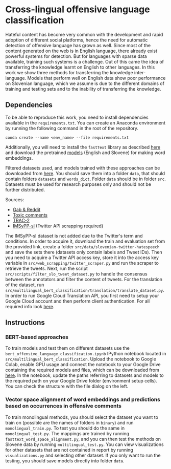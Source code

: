 # Cross-lingual offensive language classification

Hateful content has become very common with the development and rapid adoption of different social platforms, hence the need for automatic detection of offensive language has grown as well. Since most of the content generated on the web is in English language, there already exist powerful systems for detection. But for languages with sparse data available, training such systems is a challenge.  Out of this came the idea of transferring the knowledge learnt on English to other languages.  In this work we show three methods for transferring the knowledge inter-language.  Models that perform well on English data show poor performance on Slovenian language, which we assume is due to the different domains of training and testing sets and to the inability of transferring the knowledge.
## Dependencies
To be able to reproduce this work, you need to install dependencies available in the `requirements.txt`.
You can create an Anaconda environment by running the following command in the root of the repository.
```
conda create --name <env_name> --file requirements.txt
```

Additionally, you will need to install the `fastText` library as described 
[here](https://fasttext.cc/docs/en/support.html) and download the pretrained
[models](https://fasttext.cc/docs/en/pretrained-vectors.html) (English and Slovene) for making word embeddings.

Filtered datasets used, and models trained with these approaches can be downloaded from 
[here](https://drive.google.com/drive/u/6/folders/1v1BVPBHT_K7bnaZN3f_W-hbcXEbZdQBS). You should save them into a folder
`data`, that should contain folders `datasets` and `words_dict`. Folder `data` should be in folder `src`. 
Datasets must be used for research purposes only and should not be further distributed.

Sources:
- [Gab & Reddit](https://github.com/jing-qian/A-Benchmark-Dataset-for-Learning-to-Intervene-in-Online-Hate-Speech) 
- [Toxic comments](https://www.kaggle.com/c/jigsaw-toxic-comment-classification-challenge/data) 
- [TRAC-2](https://sites.google.com/view/trac2/shared-task) 
- [IMSyPP-sl](https://www.clarin.si/repository/xmlui/handle/11356/1398) (Twitter API scrapping required)

The IMSyPP-sl dataset is not added due to the Twitter's term and conditions. In order to acquire it, download the train and evaluation set 
from the provided link, create a folder `src/data/slovenian-twitter-hatespeech` and save the sets there (datasets only contain labels and Tweet IDs). Then you need to acquire a Twitter API
access key, store it into the access key variable in `src/web_scrapping/twitter_scraper.py` and run the scraper to retrieve the tweets. Next, run the script 
`src/scripts/filter_slo_tweet_dataset.py` to handle the consensus between the annotators and filter the content of tweets. For the translation 
of the dataset, run `src/multilingual_bert_classification/translation/translate_dataset.py`. In order to run Google Cloud Translation API, you first need to setup your Google Cloud account and then perform client authentication.
For all required info look [here](https://cloud.google.com/translate/docs/setup). 


## Instructions

### BERT-based approaches
To train models and test them on different datasets use the `bert_offensive_language_classification.ipynb` IPython notebook located in 
`src/multilingual_bert_classification`. Upload the notebook to Google Colab, enable GPU usage and connect the notebook to your
Google Drive containing the required models and files, which can be downloaded from [here](https://drive.google.com/drive/u/6/folders/1v1BVPBHT_K7bnaZN3f_W-hbcXEbZdQBS).
In the notebook, update the paths referring to datasets and models to the required path on your Google Drive folder (environment setup cells). You can check the structure with the
file dialog on the left.


### Vector space alignment of word embeddings and predictions based on occurrences in offensive comments
To train monolingual methods, you should select the dataset you want to train on (possible are the names of folders in 
`binary`) and run `monolingual_train.py`. To test you should do the same in `monolingual_test.py`. 
The mappings are trained by running `fasttext_word_space_alignment.py`, and you can then test the methods on Slovene data
by running `multilingual_test.py`. You can view visualizations for other datasets that are not contained in report by 
running `visualizations.py` and selecting other dataset.
If you only want to run the testing, you should save models directly into folder `data`.